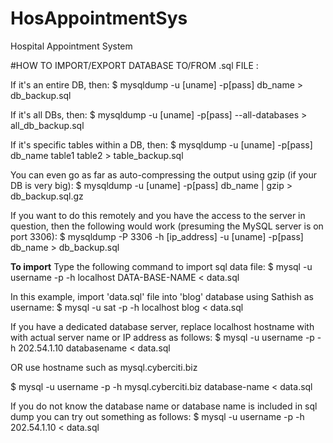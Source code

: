 # HosAppointmentSys
Hospital Appointment System

#HOW TO IMPORT/EXPORT DATABASE TO/FROM .sql FILE :

If it's an entire DB, then:
$ mysqldump -u [uname] -p[pass] db_name > db_backup.sql

If it's all DBs, then:
$ mysqldump -u [uname] -p[pass] --all-databases > all_db_backup.sql

If it's specific tables within a DB, then:
$ mysqldump -u [uname] -p[pass] db_name table1 table2 > table_backup.sql

You can even go as far as auto-compressing the output using gzip (if your DB is very big):
$ mysqldump -u [uname] -p[pass] db_name | gzip > db_backup.sql.gz

If you want to do this remotely and you have the access to the server in question, then the following would work (presuming the MySQL server is on port 3306):
$ mysqldump -P 3306 -h [ip_address] -u [uname] -p[pass] db_name > db_backup.sql


**To import**
Type the following command to import sql data file:
$ mysql -u username -p -h localhost DATA-BASE-NAME < data.sql

In this example, import 'data.sql' file into 'blog' database using Sathish as username:
$ mysql -u sat -p -h localhost blog < data.sql

If you have a dedicated database server, replace localhost hostname with with actual server name or IP address as follows:
$ mysql -u username -p -h 202.54.1.10 databasename < data.sql

OR use hostname such as mysql.cyberciti.biz

$ mysql -u username -p -h mysql.cyberciti.biz database-name < data.sql

If you do not know the database name or database name is included in sql dump you can try out something as follows:
$ mysql -u username -p -h 202.54.1.10 < data.sql